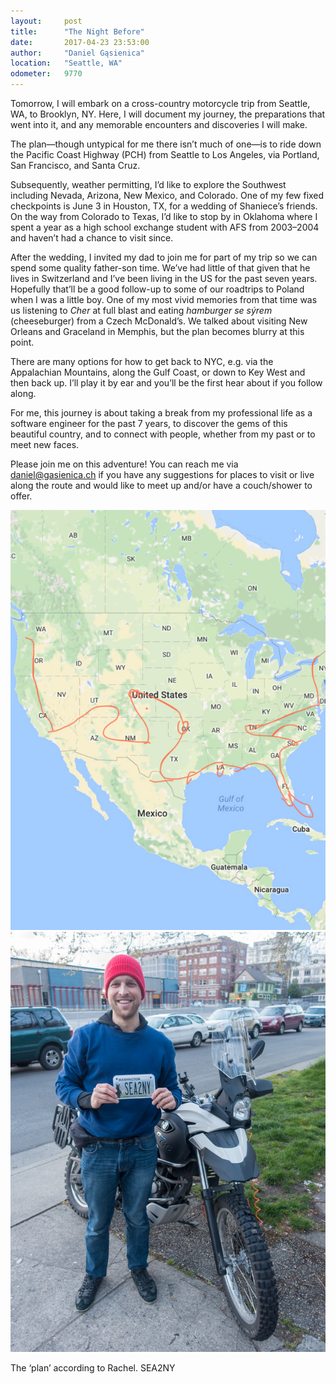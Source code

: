```yaml
---
layout:     post
title:      "The Night Before"
date:       2017-04-23 23:53:00
author:     "Daniel Gąsienica"
location: 	"Seattle, WA"
odometer:   9770
---
```


Tomorrow, I will embark on a cross-country motorcycle trip from Seattle, WA, to
Brooklyn, NY. Here, I will document my journey, the preparations that
went into it, and any memorable encounters and discoveries I will
make.

The plan—though untypical for me there isn’t much of one—is to ride down the
Pacific Coast Highway (PCH) from Seattle to Los Angeles, via Portland, San
Francisco, and Santa Cruz.

Subsequently, weather permitting, I’d like to explore the Southwest including
Nevada, Arizona, New Mexico, and Colorado. One of my few fixed checkpoints is
June 3 in Houston, TX, for a wedding of Shaniece’s friends. On the way from
Colorado to Texas, I’d like to stop by in Oklahoma where I spent a year as a
high school exchange student with AFS from 2003–2004 and haven’t had a chance to
visit since.

After the wedding, I invited my dad to join me for part of my trip so we can
spend some quality father-son time. We’ve had little of that given that he lives
in Switzerland and I’ve been living in the US for the past seven years.
Hopefully that’ll be a good follow-up to some of our roadtrips to Poland when I
was a little boy. One of my most vivid memories from that time was us listening
to _Cher_ at full blast and eating _hamburger se sýrem_ (cheeseburger) from a
Czech McDonald’s. We talked about visiting New Orleans and Graceland in Memphis,
but the plan becomes blurry at this point.

There are many options for how to get back to NYC, e.g. via the Appalachian
Mountains, along the Gulf Coast, or down to Key West and then back up. I’ll play
it by ear and you’ll be the first hear about if you follow along.

For me, this journey is about taking a break from my professional life as a
software engineer for the past 7 years, to discover the gems of this beautiful
country, and to connect with people, whether from my past or to meet new faces.

Please join me on this adventure! You can reach me via <daniel@gasienica.ch> if
you have any suggestions for places to visit or live along the route and would
like to meet up and/or have a couch/shower to offer.


<div class="post-image post-image--split">
  <img src="/img/DG-2017-03-08-14-24-00.jpg"/>
  <img src="/img/DG-2017-04-20-19-54-25.jpg"/>
  <p class="post-image-caption">
    <span class="post-image-caption-left">
      The ‘plan’ according to Rachel.
    </span>
    <span class="post-image-caption-right">
      SEA2NY
    </span>
  </p>
</div>
